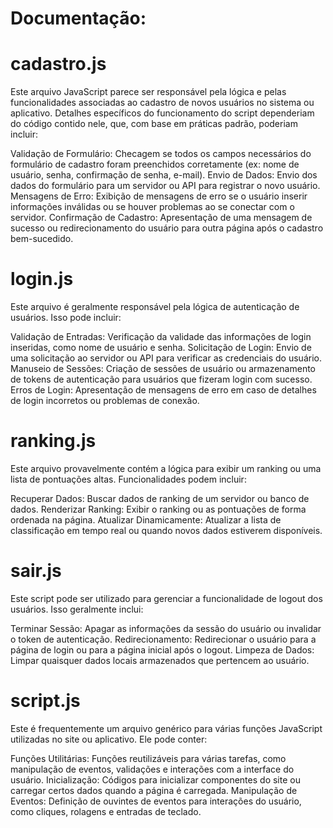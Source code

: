 # Documentação: 
# cadastro.js
Este arquivo JavaScript parece ser responsável pela lógica e pelas funcionalidades associadas ao cadastro de novos usuários no sistema ou aplicativo. Detalhes específicos do funcionamento do script dependeriam do código contido nele, que, com base em práticas padrão, poderiam incluir:

Validação de Formulário: Checagem se todos os campos necessários do formulário de cadastro foram preenchidos corretamente (ex: nome de usuário, senha, confirmação de senha, e-mail).
Envio de Dados: Envio dos dados do formulário para um servidor ou API para registrar o novo usuário.
Mensagens de Erro: Exibição de mensagens de erro se o usuário inserir informações inválidas ou se houver problemas ao se conectar com o servidor.
Confirmação de Cadastro: Apresentação de uma mensagem de sucesso ou redirecionamento do usuário para outra página após o cadastro bem-sucedido.

# login.js
Este arquivo é geralmente responsável pela lógica de autenticação de usuários. Isso pode incluir:

Validação de Entradas: Verificação da validade das informações de login inseridas, como nome de usuário e senha.
Solicitação de Login: Envio de uma solicitação ao servidor ou API para verificar as credenciais do usuário.
Manuseio de Sessões: Criação de sessões de usuário ou armazenamento de tokens de autenticação para usuários que fizeram login com sucesso.
Erros de Login: Apresentação de mensagens de erro em caso de detalhes de login incorretos ou problemas de conexão.

# ranking.js
Este arquivo provavelmente contém a lógica para exibir um ranking ou uma lista de pontuações altas. Funcionalidades podem incluir:

Recuperar Dados: Buscar dados de ranking de um servidor ou banco de dados.
Renderizar Ranking: Exibir o ranking ou as pontuações de forma ordenada na página.
Atualizar Dinamicamente: Atualizar a lista de classificação em tempo real ou quando novos dados estiverem disponíveis.
# sair.js
Este script pode ser utilizado para gerenciar a funcionalidade de logout dos usuários. Isso geralmente inclui:

Terminar Sessão: Apagar as informações da sessão do usuário ou invalidar o token de autenticação.
Redirecionamento: Redirecionar o usuário para a página de login ou para a página inicial após o logout.
Limpeza de Dados: Limpar quaisquer dados locais armazenados que pertencem ao usuário.

# script.js
Este é frequentemente um arquivo genérico para várias funções JavaScript utilizadas no site ou aplicativo. Ele pode conter:

Funções Utilitárias: Funções reutilizáveis para várias tarefas, como manipulação de eventos, validações e interações com a interface do usuário.
Inicialização: Códigos para inicializar componentes do site ou carregar certos dados quando a página é carregada.
Manipulação de Eventos: Definição de ouvintes de eventos para interações do usuário, como cliques, rolagens e entradas de teclado.
